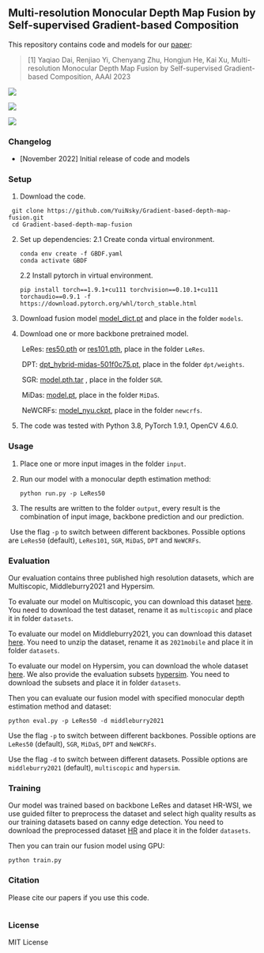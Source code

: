 ## Multi-resolution Monocular Depth Map Fusion by Self-supervised Gradient-based Composition

This repository contains code and models for our [paper](https://arxiv.org/pdf/2212.01538.pdf):

> [1] Yaqiao Dai, Renjiao Yi, Chenyang Zhu, Hongjun He, Kai Xu,  Multi-resolution Monocular Depth Map Fusion by Self-supervised  Gradient-based Composition, AAAI 2023

![](./figures/1.gif)

![](./figures/2.gif)

![](./figures/3.gif)

### Changelog 

* [November 2022] Initial release of code and models

### Setup 

1) Download the code.
```shell
 git clone https://github.com/YuiNsky/Gradient-based-depth-map-fusion.git
 cd Gradient-based-depth-map-fusion
```




2. Set up dependencies: 
    2.1  Create conda virtual environment.
    
    ```shell
    conda env create -f GBDF.yaml
    conda activate GBDF
    ```
    
    2.2  Install pytorch in virtual environment.
    ```shell
    pip install torch==1.9.1+cu111 torchvision==0.10.1+cu111 torchaudio==0.9.1 -f https://download.pytorch.org/whl/torch_stable.html
    ```



3. Download fusion model [model_dict.pt](https://github.com/YuiNsky/Gradient-based-depth-map-fusion/releases/download/v1.0/model_dict.pt) and place in the folder `models`.

   


4. Download one or more backbone pretrained model.

     ​     LeRes: [res50.pth](https://cloudstor.aarnet.edu.au/plus/s/VVQayrMKPlpVkw9) or [res101.pth](https://cloudstor.aarnet.edu.au/plus/s/lTIJF4vrvHCAI31), place in the folder `LeRes`.

     ​     DPT: [dpt_hybrid-midas-501f0c75.pt](https://github.com/intel-isl/DPT/releases/download/1_0/dpt_hybrid-midas-501f0c75.pt), place in the folder `dpt/weights`.

     ​     SGR: [model.pth.tar](https://drive.google.com/file/d/1p8c8-nUTNry5usQmGdTC2TrwWrp3dQ0y/view?usp=sharing) , place in the folder `SGR`.

     ​     MiDas: [model.pt](https://drive.google.com/file/d/1nqW_Hwj86kslfsXR7EnXpEWdO2csz1cC), place in the folder `MiDaS`.

     ​     NeWCRFs: [model_nyu.ckpt](https://virutalbuy-public.oss-cn-hangzhou.aliyuncs.com/share/newcrfs/models/model_nyu.ckpt), place in the folder `newcrfs`.
     
     


5. The code was tested with Python 3.8, PyTorch 1.9.1, OpenCV 4.6.0.

### Usage 

1) Place one or more input images in the folder `input`.

2) Run our model with a monocular depth estimation method:

    ```shell
    python run.py -p LeRes50
	```


3) The results are written to the folder `output`, every result is the combination of input image, backbone prediction and our prediction.

​		Use the flag `-p` to switch between different backbones. Possible options are `LeRes50` (default), `LeRes101`, `SGR`, `MiDaS`, `DPT` and `NeWCRFs`.

### Evaluation

Our evaluation contains three published high resolution datasets, which are Multiscopic, Middleburry2021 and Hypersim. 

To evaluate our model on Multiscopic, you can download this dataset [here](https://sites.google.com/view/multiscopic). You need to download the test dataset, rename it as `multiscopic` and place it in folder `datasets`.

To evaluate our model on Middleburry2021, you can download this dataset [here](https://vision.middlebury.edu/stereo/data/scenes2021/zip/all.zip). You need to unzip the dataset, rename it as `2021mobile`  and place it in folder `datasets`.

To evaluate our model on Hypersim, you can download the whole dataset [here](https://github.com/apple/ml-hypersim/blob/main/code/python/tools/dataset_download_images.py). We also provide the evaluation subsets [hypersim](https://shanghaitecheducn-my.sharepoint.com/:u:/g/personal/chenky12022_shanghaitech_edu_cn/EZcASVNppkNIo34mSBiXUjAByGyg4HCEXW0voRdnmT-sQg?e=1opopk). You need to download the subsets and place it in folder `datasets`.



Then you can evaluate our fusion model with specified monocular depth estimation method and dataset:

```shell
python eval.py -p LeRes50 -d middleburry2021
```

Use the flag `-p` to switch between different backbones. Possible options are `LeRes50` (default),  `SGR`, `MiDaS`, `DPT` and `NeWCRFs`.

Use the flag `-d` to switch between different datasets. Possible options are `middleburry2021` (default), `multiscopic` and `hypersim`.

### Training

Our model was trained based on backbone LeRes and dataset HR-WSI, we use guided filter to preprocess the dataset and select high quality results as our training datasets based on canny edge detection. You need to download the preprocessed dataset [HR](https://shanghaitecheducn-my.sharepoint.com/:u:/g/personal/chenky12022_shanghaitech_edu_cn/EQWICYjodhFCjiimYsLSUDABI5-sYddf6MleupjU0RRPWQ?e=GahsRB) and place it in the folder `datasets`.

Then you can train our fusion model using GPU:

```shell
python train.py
```


### Citation

Please cite our papers if you use this code. 
```

```

### License 

MIT License 

